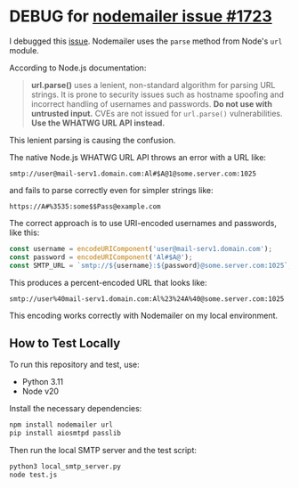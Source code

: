 # DEBUG for [nodemailer issue #1723](https://github.com/nodemailer/nodemailer/issues/1723)

I debugged this [issue](https://github.com/nodemailer/nodemailer/issues/1723). Nodemailer uses the `parse` method from Node's `url` module.

According to Node.js documentation:

> **url.parse()** uses a lenient, non-standard algorithm for parsing URL strings. It is prone to security issues such as hostname spoofing and incorrect handling of usernames and passwords. **Do not use with untrusted input.** CVEs are not issued for `url.parse()` vulnerabilities. **Use the WHATWG URL API instead.**

This lenient parsing is causing the confusion.

The native Node.js WHATWG URL API throws an error with a URL like:

```
smtp://user@mail-serv1.domain.com:Al#$A@1@some.server.com:1025
```

and fails to parse correctly even for simpler strings like:

```
https://A#%3535:some$$Pass@example.com
```

The correct approach is to use URI-encoded usernames and passwords, like this:

```javascript
const username = encodeURIComponent('user@mail-serv1.domain.com');
const password = encodeURIComponent('Al#$A@');
const SMTP_URL = `smtp://${username}:${password}@some.server.com:1025`;
```

This produces a percent-encoded URL that looks like:

```
smtp://user%40mail-serv1.domain.com:Al%23%24A%40@some.server.com:1025
```

This encoding works correctly with Nodemailer on my local environment.

## How to Test Locally

To run this repository and test, use:

- Python 3.11
- Node v20

Install the necessary dependencies:

```bash
npm install nodemailer url
pip install aiosmtpd passlib
```

Then run the local SMTP server and the test script:

```bash
python3 local_smtp_server.py
node test.js
```
